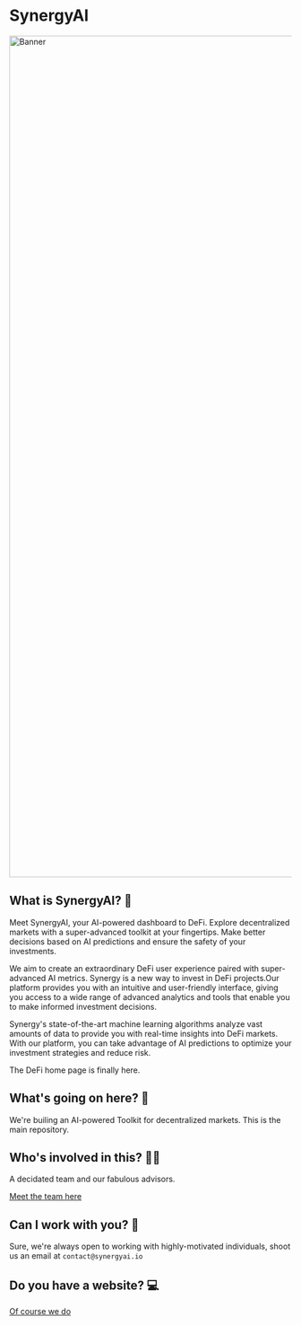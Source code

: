 # SynergyAI
<img width="1500" alt="Banner" src="https://user-images.githubusercontent.com/75305759/227787002-f42d0dc8-fba9-4fdf-9836-45f4afce434b.png">

## What is SynergyAI? 🔮
Meet SynergyAI, your AI-powered dashboard to DeFi. Explore decentralized markets with a super-advanced toolkit at your fingertips. Make better decisions based on AI predictions and ensure the safety of your investments.

We aim to create an extraordinary DeFi user experience paired with super-advanced AI metrics. Synergy is a new way to invest in DeFi projects.Our platform provides you with an intuitive and user-friendly interface, giving you access to a wide range of advanced analytics and tools that enable you to make informed investment decisions.

Synergy's state-of-the-art machine learning algorithms analyze vast amounts of data to provide you with real-time insights into DeFi markets. With our platform, you can take advantage of AI predictions to optimize your investment strategies and reduce risk.

The DeFi home page is finally here.
 


## What's going on here? 🤔
We're builing an AI-powered Toolkit for decentralized markets. This is the main repository.


## Who's involved in this? 👨‍💻
A decidated team and our fabulous advisors.

[Meet the team here](https://synergyai.io/)

## Can I work with you? 💼
Sure, we're always open to working with highly-motivated individuals, shoot us an email at `contact@synergyai.io`

## Do you have a website? 💻
[Of course we do](https://synergyai.io)
